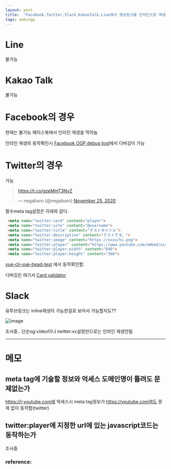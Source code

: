 ```yaml
---
layout: post
title:  "Facebook,Twitter,Slack,KakaoTalk,Line에서 영상링크를 인라인으로 재생시키는방법"
tags: web/ogp
---
```




# Line

불가능

# Kakao Talk

불가능

# Facebook의 경우


현재는 불가능
페이스북에서 인라인 재생을 막아놈

인라인 재생외 동작확인시
[Facebook OGP debug tool]에서 디버깅이 가능


# Twitter의 경우

가능

<blockquote class="twitter-tweet"><p lang="und" dir="ltr"><a href="https://t.co/gzeMmT3NvZ">https://t.co/gzeMmT3NvZ</a></p>&mdash; negabaro (@negabaro) <a href="https://twitter.com/negabaro/status/1331468011899785217?ref_src=twsrc%5Etfw">November 25, 2020</a></blockquote> <script async src="https://platform.twitter.com/widgets.js" charset="utf-8"></script>

필수meta tag설정은 아래와 같다.

```html
 <meta name="twitter:card" content="player">
 <meta name="twitter:site" content="@username">
 <meta name="twitter:title" content="テストタイトル">
 <meta name="twitter:description" content="テストです。">
 <meta name="twitter:image" content="https://xxxx/ki.png">
 <meta name="twitter:player" content="https://www.youtube.com/embed/xxxx?rel=0 amp;controls=0&amp;showinfo=0">
 <meta name="twitter:player:width" content="640">
 <meta name="twitter:player:height" content="360">
```


[vue-cli-vue-head-test] 에서 동작확인함.

디버깅은 여기서 [Card validator]


# Slack

유투브링크는 inline재생이 가능한걸로 보아서 가능할지도??

![image](https://user-images.githubusercontent.com/4640346/100186885-3fc5ed80-2f2a-11eb-82c4-5f61a49a33c4.png)


조사중..
단순og:video이나 twitter:xx설정만으로는  인라인 재생안됨

---

# 메모

## meta tag에 기술할 정보와 억세스 도메인명이 틀려도 문제없는가

https://l-youtube.com에 억세스시
meta tag정보가 https://youtube.com여도 문제 없이 동작함(twitter)

## twitter:player에 지정한 url에 있는 javascript코드는 동작하는가

조사중






### reference:

[vue-cli-vue-head-test]: https://negabaro.github.io/vue-cli-vue-head-test/

[Facebook OGP debug tool]: https://developers.facebook.com/tools/debug

[Card validator]: https://cards-dev.twitter.com/validator

[FacebookやTwitter上で動画をインライン表示させる ※現在使えません※]:(https://qiita.com/yumikokh/items/d6a49524837214758170)

[My question]: https://stackoverflow.com/questions/64968557/even-if-the-same-meta-tag-og-video-as-youtube-is-set-the-behavior-does-not-m?noredirect=1#comment114869380_64968557

[Slack create custom embedded video or audio player… similar to the Youtube integration
]: https://stackoverflow.com/questions/38426714/slack-create-custom-embedded-video-or-audio-player-similar-to-the-youtube-int
